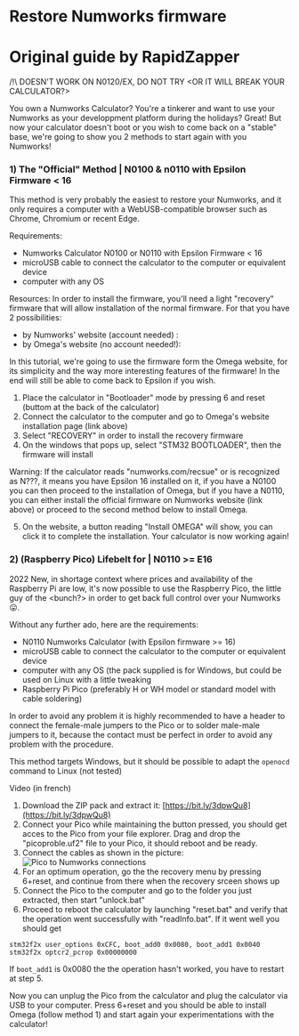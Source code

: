 # Restore Numworks firmware

# Original guide by RapidZapper

/!\ DOESN'T WORK ON N0120/EX, DO NOT TRY <OR IT WILL BREAK YOUR CALCULATOR?>

You own a Numworks Calculator? You're a tinkerer and want to use your Numworks as your developpment platform during the holidays? Great! But now your calculator doesn't boot or you wish to come back on a "stable" base, we're going to show you 2 methods to start again with you Numworks!

### 1) The "Official" Method | N0100 & n0110 with Epsilon Firmware < 16

This method is very probably the easiest to restore your Numworks, and it only requires a computer with a WebUSB-compatible browser such as Chrome, Chromium or recent Edge.

Requirements:
- Numworks Calculator N0100 or N0110 with Epsilon Firmware < 16
- microUSB cable to connect the calculator to the computer or equivalent device
- computer with any OS

Resources:
In order to install the firmware, you'll need a light "recovery" firmware that will allow installation of the normal firmware.
For that you have 2 possibilities:
- by Numworks' website (account needed) : [](https://my.numworks.com/devices/)
- by Omega's website (no account needed!): [](https://getomega.dev/install/latest)

In this tutorial, we're going to use the firmware form the Omega website, for its simplicity and the way more interesting features of the firmware!
In the end will still be able to come back to Epsilon if you wish.

1. Place the calculator in "Bootloader" mode by pressing 6 and reset (buttom at the back of the calculator)
2. Connect the calculator to the computer and go to Omega's website installation page (link above)
3. Select "RECOVERY" in order to install the recovery firmware
4. On the windows that pops up, select "STM32 BOOTLOADER", then the firmware will install

Warning: If the calculator reads "numworks.com/recsue" or is recognized as N???, it means you have Epsilon 16 installed on it, if you have a N0100 you can then proceed to the installation of Omega, but if you have a N0110, you can either install the official firmware on Numworks website (link above) or proceed to the second method below to install Omega.

5. On the website, a button reading "Install OMEGA" will show, you can click it to complete the installation.
Your calculator is now working again!

### 2) (Raspberry Pico) Lifebelt for <??> | N0110 >= E16

2022 New, in shortage context where prices and availability of the Raspberry Pi are low, it's now possible to use the Raspberry Pico, the little guy of the <bunch?> in order to get back full control over your Numworks 😛.

Without any further ado, here are the requirements:

- N0110 Numworks Calculator (with Epsilon firmware >= 16)
- microUSB cable to connect the calculator to the computer or equivalent device
- computer with any OS (the pack supplied is for Windows, but could be used on Linux with a little tweaking
- Raspberry Pi Pico (preferably H or WH model or standard model with cable soldering)

In order to avoid any problem it is highly recommended to have a header to connect the female-male jumpers to the Pico or to solder male-male jumpers to it, because the contact must be perfect in order to avoid any problem with the procedure.

This method targets Windows, but it should be possible to adapt the `openocd` command to Linux (not tested)

Video (in french)  [](https://www.youtube.com/watch?v=ByPRX63qQMY)

1. Download the ZIP pack and extract it: [https://bit.ly/3dpwQu8](https://bit.ly/3dpwQu8)
2. Connect your Pico while maintaining the button pressed, you should get acces to the Pico from your file explorer. Drag and drop the "picoproble.uf2" file to your Pico, it should reboot and be ready.
3. Connect the cables as shown in the picture: ![Pico to Numworks connections](image)
4. For an optimum operation, go the the recovery menu by pressing 6+reset, and continue from there when the recovery srceen shows up
5. Connect the Pico to the computer and go to the folder you just extracted, then start "unlock.bat"
6. Proceed to reboot the calculator by launching "reset.bat" and verify that the operation went successfully with "readInfo.bat". If it went well you should get
```
stm32f2x user_options 0xCFC, boot_add0 0x0080, boot_add1 0x0040
stm32f2x optcr2_pcrop 0x00000000
```
If `boot_add1` is 0x0080 the the operation hasn't worked, you have to restart at step 5.

Now you can unplug the Pico from the calculator and plug the calculator via USB to your computer. Press 6+reset and you should be able to install Omega (follow method 1) and start again your experimentations with the calculator!